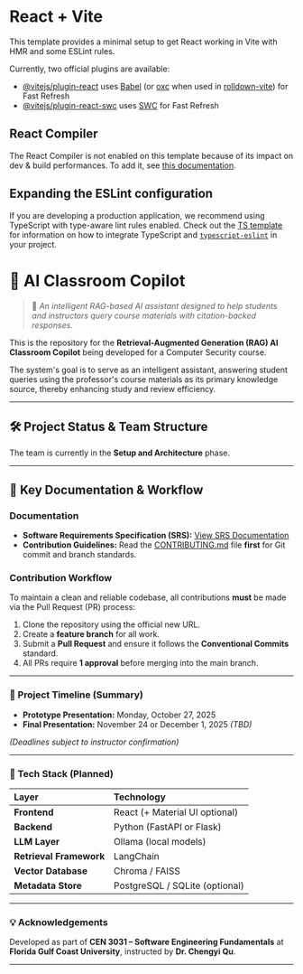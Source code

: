 # React + Vite

This template provides a minimal setup to get React working in Vite with HMR and some ESLint rules.

Currently, two official plugins are available:

- [@vitejs/plugin-react](https://github.com/vitejs/vite-plugin-react/blob/main/packages/plugin-react) uses [Babel](https://babeljs.io/) (or [oxc](https://oxc.rs) when used in [rolldown-vite](https://vite.dev/guide/rolldown)) for Fast Refresh
- [@vitejs/plugin-react-swc](https://github.com/vitejs/vite-plugin-react/blob/main/packages/plugin-react-swc) uses [SWC](https://swc.rs/) for Fast Refresh

## React Compiler

The React Compiler is not enabled on this template because of its impact on dev & build performances. To add it, see [this documentation](https://react.dev/learn/react-compiler/installation).

## Expanding the ESLint configuration

If you are developing a production application, we recommend using TypeScript with type-aware lint rules enabled. Check out the [TS template](https://github.com/vitejs/vite/tree/main/packages/create-vite/template-react-ts) for information on how to integrate TypeScript and [`typescript-eslint`](https://typescript-eslint.io) in your project.
# 🤖 AI Classroom Copilot

> 📘 *An intelligent RAG-based AI assistant designed to help students and instructors query course materials with citation-backed responses.*

This is the repository for the **Retrieval-Augmented Generation (RAG) AI Classroom Copilot** being developed for a Computer Security course.

The system's goal is to serve as an intelligent assistant, answering student queries using the professor's course materials as its primary knowledge source, thereby enhancing study and review efficiency.

---

## 🛠️ Project Status & Team Structure

The team is currently in the **Setup and Architecture** phase.


---

## 🚀 Key Documentation & Workflow

### Documentation
* **Software Requirements Specification (SRS):** [View SRS Documentation](/docs/SRS.md)
* **Contribution Guidelines:** Read the [CONTRIBUTING.md](CONTRIBUTING.md) file **first** for Git commit and branch standards.

### Contribution Workflow

To maintain a clean and reliable codebase, all contributions **must** be made via the Pull Request (PR) process:

1.  Clone the repository using the official new URL.
2.  Create a **feature branch** for all work.
3.  Submit a **Pull Request** and ensure it follows the **Conventional Commits** standard.
4.  All PRs require **1 approval** before merging into the main branch.


---

### 📅 Project Timeline (Summary)

- **Prototype Presentation:** Monday, October 27, 2025  
- **Final Presentation:** November 24 or December 1, 2025 *(TBD)* 

*(Deadlines subject to instructor confirmation)*

---

### 🧠 Tech Stack (Planned)

| Layer | Technology |
|:------|:------------|
| **Frontend** | React (+ Material UI optional) |
| **Backend** | Python (FastAPI or Flask) |
| **LLM Layer** | Ollama (local models) |
| **Retrieval Framework** | LangChain |
| **Vector Database** | Chroma / FAISS |
| **Metadata Store** | PostgreSQL / SQLite (optional) |

---

### 💡 Acknowledgements

Developed as part of **CEN 3031 – Software Engineering Fundamentals** at  
**Florida Gulf Coast University**, instructed by **Dr. Chengyi Qu**.

---

